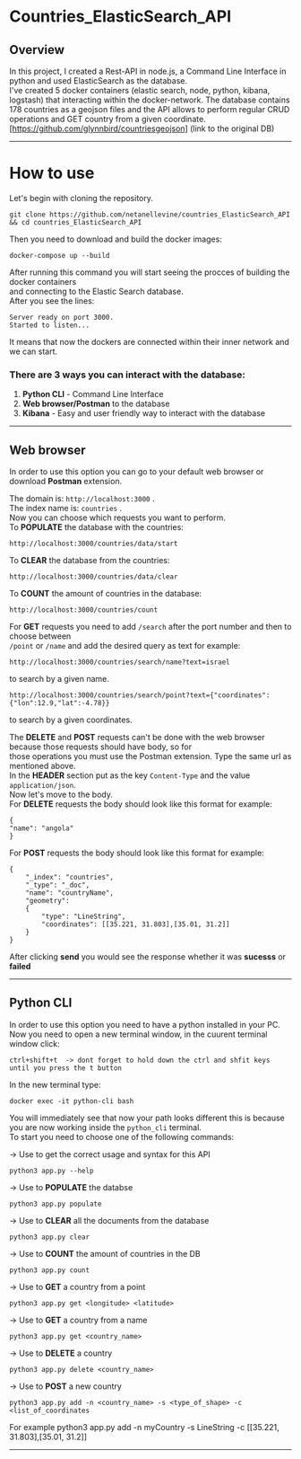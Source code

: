 # Countries_ElasticSearch_API

## Overview 
In this project, I created a Rest-API in node.js,  a Command Line Interface in python and used ElasticSearch as the database.  
I've created 5 docker containers (elastic search, node, python, kibana, logstash) that interacting within the docker-network.
The database contains 178 countries as a geojson files and the API allows to perform regular CRUD operations and GET country from a given coordinate.
[https://github.com/glynnbird/countriesgeojson] (link to the original DB)

___
# How to use

Let's begin with cloning the repository.

```
git clone https://github.com/netanellevine/countries_ElasticSearch_API && cd countries_ElasticSearch_API
```

Then you need to download and build the docker images:
```
docker-compose up --build
```
After running this command you will start seeing the procces of building the docker containers  
and connecting to the Elastic Search database.  
After you see the lines:  
```
Server ready on port 3000.  
Started to listen...
```
It means that now the dockers are connected within their inner network and we can start.

### There are 3 ways you can interact with the database:
1) **Python CLI** - Command Line Interface
2) **Web browser/Postman** to the database
3) **Kibana** - Easy and user friendly way to interact with the database
_____
## Web browser
In order to use this option you can go to your default web browser or download **Postman** extension.  

The domain is: ```http://localhost:3000``` .  
The index name is: ```countries``` .  
Now you can choose which requests you want to perform.   
To **POPULATE** the database with the countries:
```
http://localhost:3000/countries/data/start
```  

To **CLEAR** the database from the countries:
 ```
 http://localhost:3000/countries/data/clear
 ```  

To **COUNT** the amount of countries in the database:
```
http://localhost:3000/countries/count
```  

For **GET** requests you need to add ```/search``` after the port number and then to choose between  
```/point``` or ```/name``` and add the desired query as text for example:
```
http://localhost:3000/countries/search/name?text=israel
``` 
to search by a given name.  
```
http://localhost:3000/countries/search/point?text={"coordinates":{"lon":12.9,"lat":-4.78}}
``` 
to search by a given coordinates.  

The **DELETE** and **POST** requests can't be done with the web browser because those requests should have body, so for   
those operations you must use the Postman extension.
Type the same url as mentioned above.   
In the **HEADER** section put as the key ```Content-Type``` and the value ```application/json```.  
Now let's move to the body.   
For **DELETE** requests the body should look like this format for example:
```
{
"name": "angola"
}
```
For **POST** requests the body should look like this format for example:
```
{
	"_index": "countries",
	"_type": "_doc",
	"name": "countryName",
	"geometry":
	{
		"type": "LineString",
		"coordinates": [[35.221, 31.803],[35.01, 31.2]]
	}
}
```
After clicking **send** you would see the response whether it was **sucesss** or **failed**  




_____
## Python CLI
In order to use this option you need to have a python installed in your PC.  
Now you need to open a new terminal window, in the cuurent terminal window click:  
```
ctrl+shift+t  -> dont forget to hold down the ctrl and shfit keys until you press the t button   
```

In the new terminal type:
```
docker exec -it python-cli bash
```
You will immediately see that now your path looks different this is because you are now working inside the ```python_cli``` terminal.   
To start you need to choose one of the following commands:   

->  Use to get the correct usage and syntax for this API
```
python3 app.py --help
```
->  Use to **POPULATE** the databse
```
python3 app.py populate 
```
->  Use to **CLEAR** all the documents from the database
```
python3 app.py clear      
```
->  Use to **COUNT** the amount of countries in the DB
```
python3 app.py count
```
->  Use to **GET** a country from a point
```
python3 app.py get <longitude> <latitude>
```
 ->  Use to **GET** a country from a name
```
python3 app.py get <country_name>
```
->  Use to **DELETE** a country
```
python3 app.py delete <country_name>
```
->  Use to **POST** a new country 
```
python3 app.py add -n <country_name> -s <type_of_shape> -c <list_of_coordinates 
```
For example python3 app.py add -n myCountry -s LineString -c [[35.221, 31.803],[35.01, 31.2]]

___
